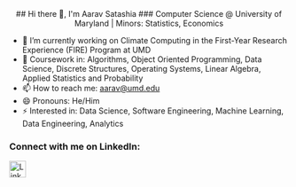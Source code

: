<div align="center">
## Hi there 👋, I'm Aarav Satashia
### Computer Science @ University of Maryland | Minors: Statistics, Economics 
</div>

- 🔭 I’m currently working on Climate Computing in the First-Year Research Experience (FIRE) Program at UMD
- 🌱 Coursework in: Algorithms, Object Oriented Programming, Data Science, Discrete Structures, Operating Systems, Linear Algebra, Applied Statistics and Probability
- 📫 How to reach me: [aarav@umd.edu](mailto:aarav@umd.edu)
- 😄 Pronouns: He/Him
- ⚡ Interested in: Data Science, Software Engineering, Machine Learning, Data Engineering, Analytics

### Connect with me on LinkedIn: 
<a href="https://www.linkedin.com/in/aarav-satashia-a8094529b/">
    <img src="https://github.com/user-attachments/assets/c0b71b0c-c592-4d39-aa51-9f0881af13ba" alt="LinkedIn Logo" width="30"/>
</a>
